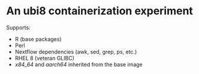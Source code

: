 # An ubi8 containerization experiment

Supports:

- R (base packages)
- Perl
- Nextflow dependencies (awk, sed, grep, ps, etc.)
- RHEL 8 (veteran GLIBC)
- *x84_64* and *aarch64* inherited from the base image
